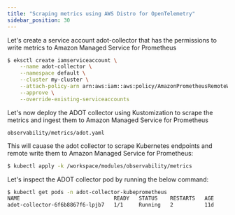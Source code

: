 ```yaml
---
title: "Scraping metrics using AWS Distro for OpenTelemetry"
sidebar_position: 30
---
```


Let's create a service account adot-collector that has the permissions to write metrics to Amazon Managed Service for Prometheus

```bash timeout=180 hook=add-ingress hookTimeout=430
$ eksctl create iamserviceaccount \
    --name adot-collector \
    --namespace default \
    --cluster my-cluster \
    --attach-policy-arn arn:aws:iam::aws:policy/AmazonPrometheusRemoteWriteAccess \
    --approve \
    --override-existing-serviceaccounts
```

Let's now deploy the ADOT collector using Kustomization to scrape the metrics and ingest them to Amazon Managed Service for Prometheus

```file
observability/metrics/adot.yaml
```
This will cauase the adot collector to scrape Kubernetes endpoints and remote write them to Amazon Managed Service for Prometheus:

```bash timeout=180 hook=add-ingress hookTimeout=430
$ kubectl apply -k /workspace/modules/observability/metrics
```

Let's inspect the ADOT collector pod by running the below command:

```bash 
$ kubectl get pods -n adot-collector-kubeprometheus
NAME                              READY   STATUS    RESTARTS   AGE
adot-collector-6f6b8867f6-lpjb7   1/1     Running   2          11d
```